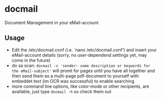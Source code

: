 # docmail
Document Management in your eMail-account

## Usage

* Edit the /etc/docmail.conf (i.e. `nano /etc/docmail.conf') and insert your eMail-account details (sorry, no user-dependend settings yet, may come in the future)
* do sa scan: `docmail -s 'sender: some description or keywords for the eMail-subject'` will promt for pages until you have all together and then send them as a multi-page pdf-document to yourself with embeddet text (im OCR was successful) to enable searching
* more command line options, like color-mode or other recipients, are available, just type `docmail -h` so check them out
